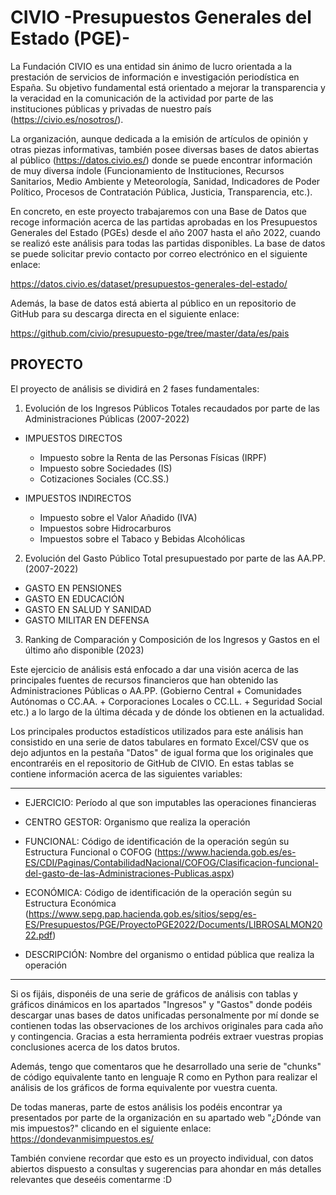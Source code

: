 # CIVIO -Presupuestos Generales del Estado (PGE)- 

La Fundación CIVIO es una entidad sin ánimo de lucro orientada a la prestación de servicios de información e investigación periodística en España. Su objetivo fundamental está orientado a mejorar la transparencia y la veracidad en la comunicación de la actividad por parte de las instituciones públicas y privadas de nuestro país (https://civio.es/nosotros/). 

La organización, aunque dedicada a la emisión de artículos de opinión y otras piezas informativas, también posee diversas bases de datos abiertas al público (https://datos.civio.es/) donde se puede encontrar información de muy diversa índole (Funcionamiento de Instituciones, Recursos Sanitarios, Medio Ambiente y Meteorología, Sanidad, Indicadores de Poder Político, Procesos de Contratación Pública, Justicia, Transparencia, etc.).


En concreto, en este proyecto trabajaremos con una Base de Datos que recoge información acerca de las partidas aprobadas en los Presupuestos Generales del Estado (PGEs) desde el año 2007 hasta el año 2022, cuando se realizó este análisis para todas las partidas disponibles. La base de datos se puede solicitar previo contacto por correo electrónico en el siguiente enlace:

https://datos.civio.es/dataset/presupuestos-generales-del-estado/



Además, la base de datos está abierta al público en un repositorio de GitHub para su descarga directa en el siguiente enlace:

https://github.com/civio/presupuesto-pge/tree/master/data/es/pais




## PROYECTO 

El proyecto de análisis se dividirá en 2 fases fundamentales:

1. Evolución de los Ingresos Públicos Totales recaudados por parte de las Administraciones Públicas (2007-2022)

* IMPUESTOS DIRECTOS 
  - Impuesto sobre la Renta de las Personas Físicas (IRPF)
  - Impuesto sobre Sociedades (IS)
  - Cotizaciones Sociales (CC.SS.)

* IMPUESTOS INDIRECTOS 
  - Impuesto sobre el Valor Añadido (IVA)
  - Impuestos sobre Hidrocarburos
  - Impuestos sobre el Tabaco y Bebidas Alcohólicas 


2. Evolución del Gasto Público Total presupuestado por parte de las AA.PP. (2007-2022)

* GASTO EN PENSIONES
* GASTO EN EDUCACIÓN
* GASTO EN SALUD Y SANIDAD
* GASTO MILITAR EN DEFENSA


3. Ranking de Comparación y Composición de los Ingresos y Gastos en el último año disponible (2023)





Este ejercicio de análisis está enfocado a dar una visión acerca de las principales fuentes de recursos financieros que han obtenido las Administraciones Públicas o AA.PP. (Gobierno Central + Comunidades Autónomas o CC.AA. + Corporaciones Locales o CC.LL. + Seguridad Social etc.) a lo largo de la última década y de dónde los obtienen en la actualidad. 

Los principales productos estadísticos utilizados para este análisis han consistido en una serie de datos tabulares en formato Excel/CSV que os dejo adjuntos en la pestaña "Datos" de igual forma que los originales que encontraréis en el repositorio de GitHub de CIVIO. En estas tablas se contiene información acerca de las siguientes variables:

-----------------------------------------------------------------------------------------------------------------------------
- EJERCICIO: Período al que son imputables las operaciones financieras
- CENTRO GESTOR: Organismo que realiza la operación
  
- FUNCIONAL: Código de identificación de la operación según su Estructura Funcional o COFOG
(https://www.hacienda.gob.es/es-ES/CDI/Paginas/ContabilidadNacional/COFOG/Clasificacion-funcional-del-gasto-de-las-Administraciones-Publicas.aspx)
- ECONÓMICA: Código de identificación de la operación según su Estructura Económica
(https://www.sepg.pap.hacienda.gob.es/sitios/sepg/es-ES/Presupuestos/PGE/ProyectoPGE2022/Documents/LIBROSALMON2022.pdf)

- DESCRIPCIÓN: Nombre del organismo o entidad pública que realiza la operación 
-----------------------------------------------------------------------------------------------------------------------------

Si os fijáis, disponéis de una serie de gráficos de análisis con tablas y gráficos dinámicos en los apartados "Ingresos" y "Gastos" donde podéis descargar unas bases de datos unificadas personalmente por mí donde se contienen todas las observaciones de los archivos originales para cada año y contingencia. 
Gracias a esta herramienta podréis extraer vuestras propias conclusiones acerca de los datos brutos.   

Además, tengo que comentaros que he desarrollado una serie de "chunks" de código equivalente tanto en lenguaje R como en Python para realizar el análisis de los gráficos de forma equivalente por vuestra cuenta.


De todas maneras, parte de estos análisis los podéis encontrar ya presentados por parte de la organización en su apartado web "¿Dónde van mis impuestos?" clicando en el siguiente enlace: 
https://dondevanmisimpuestos.es/


También conviene recordar que esto es un proyecto individual, con datos abiertos dispuesto a consultas y sugerencias para ahondar en más detalles relevantes que deseéis comentarme :D



